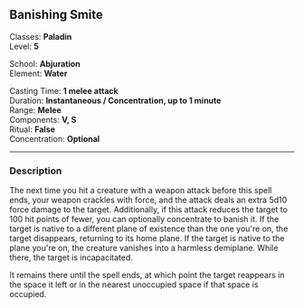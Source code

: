 ## Banishing Smite

Classes: **Paladin**  
Level: **5**  

School: **Abjuration**  
Element: **Water**  

Casting Time: **1 melee attack**  
Duration: **Instantaneous / Concentration, up to 1 minute**  
Range: **Melee**  
Components: **V, S**  
Ritual: **False**  
Concentration: **Optional**  

------

### Description

The next time you hit a creature with a weapon attack before this spell ends, your weapon crackles with force, and the attack deals an extra 5d10 force damage to the target. Additionally, if this attack reduces the target to 100 hit points of fewer, you can optionally concentrate to banish it. If the target is native to a different plane of existence than the one you're on, the target disappears, returning to its home plane. If the target is native to the plane you're on, the creature vanishes into a harmless demiplane. While there, the target is incapacitated. 

It remains there until the spell ends, at which point the target reappears in the space it left or in the nearest unoccupied space if that space is occupied.